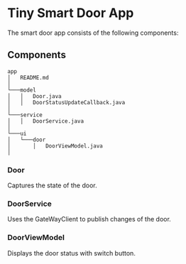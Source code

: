 # Tiny Smart Door App

The smart door app consists of the following components:

## Components

```
app
│   README.md 
│
└───model
│   │   Door.java
│   │   DoorStatusUpdateCallback.java
│   
└───service
│   │   DoorService.java
│
└───ui
│   └───door
│       │   DoorViewModel.java
│       
```

### Door

Captures the state of the door.

### DoorService

Uses the GateWayClient to publish changes of the door.

### DoorViewModel

Displays the door status with switch button.